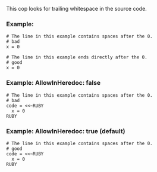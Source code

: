 This cop looks for trailing whitespace in the source code.

### Example:
    # The line in this example contains spaces after the 0.
    # bad
    x = 0

    # The line in this example ends directly after the 0.
    # good
    x = 0

### Example: AllowInHeredoc: false
    # The line in this example contains spaces after the 0.
    # bad
    code = <<~RUBY
      x = 0
    RUBY

### Example: AllowInHeredoc: true (default)
    # The line in this example contains spaces after the 0.
    # good
    code = <<~RUBY
      x = 0
    RUBY
